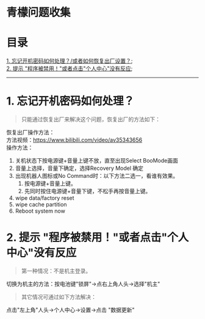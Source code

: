 # 青檬问题收集  
# 目录  
[1. 忘记开机密码如何处理？/或者如何恢复出厂设置？](#1);  
[2. 提示 "程序被禁用！"或者点击"个人中心"没有反应](#2);   

---   



# 1. <span id= '1'>忘记开机密码如何处理？</span>  
> 只能通过恢复出厂来解决这个问题，恢复出厂的方法如下：    

恢复出厂操作方法：  
方法视频：https://www.bilibili.com/video/av35343656  
操作方法：  
 1. 关机状态下按电源键+音量上键不放，直至出现Select BooMode画面  
 2. 音量上选择，音量下确定，选择Recovery Model 确定  
 3. 出现机器人图标或No Command时：以下方法二选一，看谁有效果。  
      1. 按电源键+音量上键。   
      2. 先同时按住电源键+音量下键，不松手再按音量上键。  
 4. wipe data/factory reset  
 5. wipe cache partition   
 6. Reboot system now   
 
 # 2. <span id = '2'>提示 "程序被禁用！"或者点击"个人中心"没有反应</span>  
 > 第一种情况：不是机主登录。    
 
 切换为机主的方法：按电池键"锁屏"->点右上角人头->选择"机主"   
 
 > 其它情况可通过如下方法解决：  
 
 点击"左上角"人头->个人中心->设置->点击 "数据更新"
 
 
 
 
